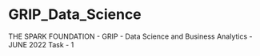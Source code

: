 # GRIP_Data_Science
THE SPARK FOUNDATION - GRIP - Data Science and Business Analytics - JUNE 2022
Task - 1

